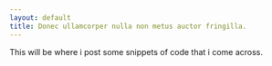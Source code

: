 ```yaml
---
layout: default
title: Donec ullamcorper nulla non metus auctor fringilla.
---
```


This will be where i post some snippets of code that i come across.